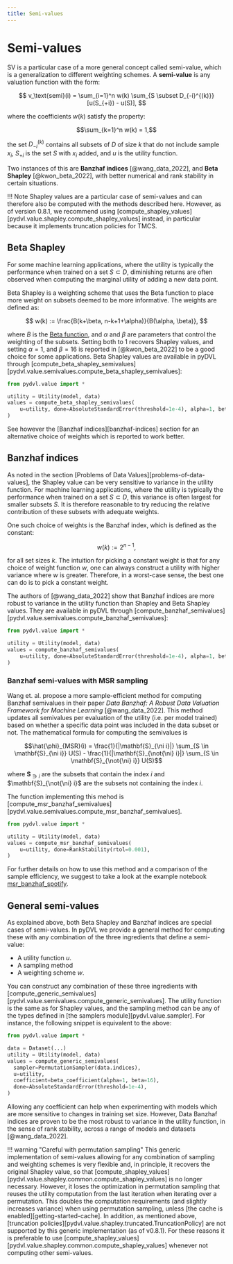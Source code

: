 ```yaml
---
title: Semi-values
---
```


# Semi-values

SV is a particular case of a more general concept called semi-value, which is a
generalization to different weighting schemes. A **semi-value** is any valuation
function with the form:

$$
v_\text{semi}(i) = \sum_{i=1}^n w(k)
\sum_{S \subset D_{-i}^{(k)}} [u(S_{+i}) - u(S)],
$$

where the coefficients $w(k)$ satisfy the property:

$$\sum_{k=1}^n w(k) = 1,$$

the set $D_{-i}^{(k)}$ contains all subsets of $D$ of size $k$ that do not
include sample $x_i$, $S_{+i}$ is the set $S$ with $x_i$ added, and $u$ is the
utility function.

Two instances of this are **Banzhaf indices** [@wang_data_2022],
and **Beta Shapley** [@kwon_beta_2022], with better numerical and
rank stability in certain situations.

!!! Note
    Shapley values are a particular case of semi-values and can therefore also
    be computed with the methods described here. However, as of version 0.8.1,
    we recommend using
    [compute_shapley_values][pydvl.value.shapley.compute_shapley_values]
    instead, in particular because it implements truncation policies for TMCS.


## Beta Shapley

For some machine learning applications, where the utility is typically the
performance when trained on a set $S \subset D$, diminishing returns are often
observed when computing the marginal utility of adding a new data point.

Beta Shapley is a weighting scheme that uses the Beta function to place more
weight on subsets deemed to be more informative. The weights are defined as:

$$
w(k) := \frac{B(k+\beta, n-k+1+\alpha)}{B(\alpha, \beta)},
$$

where $B$ is the [Beta function](https://en.wikipedia.org/wiki/Beta_function),
and $\alpha$ and $\beta$ are parameters that control the weighting of the
subsets. Setting both to 1 recovers Shapley values, and setting $\alpha = 1$,
and $\beta = 16$ is reported in [@kwon_beta_2022] to be a good choice for some
applications. Beta Shapley values are available in pyDVL through
[compute_beta_shapley_semivalues][pydvl.value.semivalues.compute_beta_shapley_semivalues]:

```python
from pydvl.value import *

utility = Utility(model, data)
values = compute_beta_shapley_semivalues(
    u=utility, done=AbsoluteStandardError(threshold=1e-4), alpha=1, beta=16
)
```

See however the [Banzhaf indices][banzhaf-indices] section 
for an alternative choice of weights which is reported to work better.

## Banzhaf indices

As noted in the section [Problems of Data Values][problems-of-data-values], the
Shapley value can be very sensitive to variance in the utility function. For
machine learning applications, where the utility is typically the performance
when trained on a set $S \subset D$, this variance is often largest for smaller
subsets $S$. It is therefore reasonable to try reducing the relative
contribution of these subsets with adequate weights.

One such choice of weights is the Banzhaf index, which is defined as the
constant:

$$w(k) := 2^{n-1},$$

for all set sizes $k$. The intuition for picking a constant weight is that for
any choice of weight function $w$, one can always construct a utility with
higher variance where $w$ is greater. Therefore, in a worst-case sense, the best
one can do is to pick a constant weight.

The authors of [@wang_data_2022] show that Banzhaf indices are more robust to
variance in the utility function than Shapley and Beta Shapley values. They are
available in pyDVL through
[compute_banzhaf_semivalues][pydvl.value.semivalues.compute_banzhaf_semivalues]:

```python
from pydvl.value import *

utility = Utility(model, data)
values = compute_banzhaf_semivalues(
    u=utility, done=AbsoluteStandardError(threshold=1e-4), alpha=1, beta=16
)
```

### Banzhaf semi-values with MSR sampling
Wang et. al. propose a more sample-efficient method for computing Banzhaf semivalues in their paper 
*Data Banzhaf: A Robust Data Valuation Framework for Machine Learning* [@wang_data_2022].
This method updates all semivalues per evaluation of the utility (i.e. per model trained) based on whether
a specific data point was included in the data subset or not. 
The mathematical formula for computing the semivalues is

$$\hat{\phi}_{MSR}(i) = \frac{1}{|\mathbf{S}_{\ni i}|} \sum_{S \in \mathbf{S}_{\ni i}} U(S)
        - \frac{1}{|\mathbf{S}_{\not{\ni} i}|} \sum_{S \in \mathbf{S}_{\not{\ni} i}} U(S)$$

where $\mathbf{S}_{\ni i}$ are the subsets that contain the index $i$ and $\mathbf{S}_{\not{\ni} i}$ are the 
subsets not containing the index $i$.

The function implementing this mehod is
[compute_msr_banzhaf_semivalues][pydvl.value.semivalues.compute_msr_banzhaf_semivalues].
```python
from pydvl.value import *

utility = Utility(model, data)
values = compute_msr_banzhaf_semivalues(
    u=utility, done=RankStability(rtol=0.001),
)
```
For further details on how to use this method and a comparison of the sample efficiency, we suggest to take a look
at the example notebook [msr_banzhaf_spotify](../examples/msr_banzhaf_spotify).


## General semi-values

As explained above, both Beta Shapley and Banzhaf indices are special cases of
semi-values. In pyDVL we provide a general method for computing these with any
combination of the three ingredients that define a semi-value:

- A utility function $u$.
- A sampling method
- A weighting scheme $w$.

You can construct any combination of these three ingredients with
[compute_generic_semivalues][pydvl.value.semivalues.compute_generic_semivalues].
The utility function is the same as for Shapley values, and the sampling method
can be any of the types defined in [the samplers module][pydvl.value.sampler].
For instance, the following snippet is equivalent to the above:

```python
from pydvl.value import *

data = Dataset(...)
utility = Utility(model, data)
values = compute_generic_semivalues(
  sampler=PermutationSampler(data.indices),
  u=utility,
  coefficient=beta_coefficient(alpha=1, beta=16),
  done=AbsoluteStandardError(threshold=1e-4),
)
```

Allowing any coefficient can help when experimenting with models which are more
sensitive to changes in training set size. However, Data Banzhaf indices are
proven to be the most robust to variance in the utility function, in the sense
of rank stability, across a range of models and datasets [@wang_data_2022]. 

!!! warning "Careful with permutation sampling"
    This generic implementation of semi-values allowing for any combination of
    sampling and weighting schemes is very flexible and, in principle, it
    recovers the original Shapley value, so that 
    [compute_shapley_values][pydvl.value.shapley.common.compute_shapley_values]
    is no longer necessary. However, it loses the optimization in permutation
    sampling that reuses the utility computation from the last iteration when
    iterating over a permutation. This doubles the computation requirements (and
    slightly increases variance) when using permutation sampling, unless [the
    cache is enabled][getting-started-cache]. In addition,
    as mentioned above,
    [truncation policies][pydvl.value.shapley.truncated.TruncationPolicy] are
    not supported by this generic implementation (as of v0.8.1). For these
    reasons it is preferable to use
    [compute_shapley_values][pydvl.value.shapley.common.compute_shapley_values]
    whenever not computing other semi-values.
